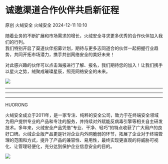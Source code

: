 #  诚邀渠道合作伙伴共启新征程   
原创 火绒安全  火绒安全   2024-12-11 10:10  
  
随着业务的不断扩展和市场需求的增长，火绒安全寻求更多优秀的合作伙伴加入我们的行列。  
我们特别开启了渠道伙伴招募计划，期待与更多志同道合的伙伴一起把握行业趋势，共同开拓市场潜力，携手共创网络安全的美好未来！  
  
对此感兴趣的伙伴可以点击海报进行了解、报名，我们期待您的加入！让我们携手以星火之势，绒聚成璀璨星辰，照亮网络安全的未来。  
  
  
![](https://mmbiz.qpic.cn/sz_mmbiz_png/0icdicRft8tz7miccIX0jOys6qKe8GaAtWDzNRkWvdLdnJkPbiarAy3KppJghCLibpEODUAEibr2uqbTMDiazzTZciavFg/640?wx_fmt=png&from=appmsg "")  
  
  
****  
****  
****  
  
HUORONG  
  
火绒安全成立于2011年，是一家专注、纯粹的安全公司，致力于在终端安全领域为用户提供专业的产品和专注的服务，并持续对外赋能反病毒引擎等相关自主研发技术。多年来，火绒安全产品凭借“专业、干净、轻巧”的特点收获了广大用户的良好口碑。火绒企业版产品更是针对企业内外网脆弱的环节，拓展了企业对于终端管理的范围和方式，提升了产品的兼容性、易用性，最终实现更直观的将威胁可视化、让管理轻便化，充分达到保护企业信息安全的目的。  
  
![](https://mmbiz.qpic.cn/sz_mmbiz_png/0icdicRft8tz4K1e9ubHiaGLicyPrL2TGOQUVuzGfhiavltoNEsaCLCyJXChRib3yHaPTI00hV8oFkSsvwgunn2k0wSg/640?wx_fmt=other&wxfrom=5&wx_lazy=1&wx_co=1&tp=webp "")  
  
  
  
